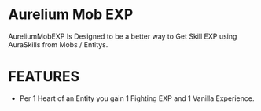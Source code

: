 # Aurelium Mob EXP


AureliumMobEXP Is Designed to be a better way to Get Skill EXP using AuraSkills from Mobs / Entitys. 

				
# **FEATURES**

- Per 1 Heart of an Entity you gain 1 Fighting EXP and 1 Vanilla Experience.
  
